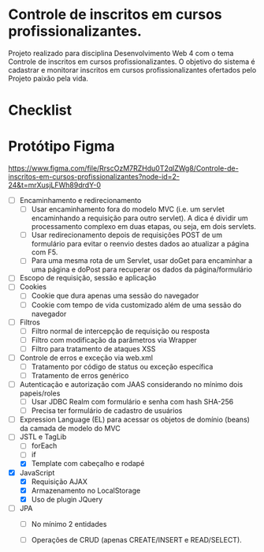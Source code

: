 # Controle de inscritos em cursos profissionalizantes.
Projeto realizado para disciplina Desenvolvimento Web 4 com o tema Controle de inscritos em cursos profissionalizantes. O objetivo do sistema é cadastrar e monitorar inscritos em cursos profissionalizantes ofertados pelo Projeto paixão pela vida.

# Checklist

# Protótipo Figma
https://www.figma.com/file/RrscOzM7RZHdu0T2qlZWg8/Controle-de-inscritos-em-cursos-profissionalizantes?node-id=2-24&t=mrXusjLFWh89drdY-0

- [ ] Encaminhamento e redirecionamento
    - [ ] Usar encaminhamento fora do modelo MVC (i.e. um servlet encaminhando a requisição para outro servlet). A dica é dividir um processamento complexo em duas etapas, ou seja, em dois servlets.
    - [ ] Usar redirecionamento depois de requisições POST de um formulário para evitar o reenvio destes dados ao atualizar a página com F5.
    - [ ] Para uma mesma rota de um Servlet, usar doGet para encaminhar a uma página e doPost para recuperar os dados da página/formulário
- [ ] Escopo de requisição, sessão e aplicação
- [ ] Cookies
    - [ ] Cookie que dura apenas uma sessão do navegador
    - [ ] Cookie com tempo de vida customizado além de uma sessão do navegador
- [ ] Filtros
    - [ ] Filtro normal de intercepção de requisição ou resposta
    - [ ] Filtro com modificação da parâmetros via Wrapper
    - [ ] Filtro para tratamento de ataques XSS
- [ ] Controle de erros e exceção via web.xml
    - [ ] Tratamento por código de status ou exceção específica
    - [ ] Tratamento de erros genérico
- [ ] Autenticação e autorização com JAAS considerando no mínimo dois papeis/roles
    - [ ] Usar JDBC Realm com formulário e senha com hash SHA-256
    - [ ] Precisa ter formulário de cadastro de usuários
- [ ] Expression Language (EL) para acessar os objetos de domínio (beans) da camada de modelo do MVC
- [ ] JSTL e TagLib
    - [ ] forEach
    - [ ] if
    - [X] Template com cabeçalho e rodapé
- [x] JavaScript
    - [x] Requisição AJAX
    - [x] Armazenamento no LocalStorage
    - [x] Uso de plugin JQuery
- [ ] JPA
    - [ ] No mínimo 2 entidades
    - [ ] Operações de CRUD (apenas CREATE/INSERT e READ/SELECT).


